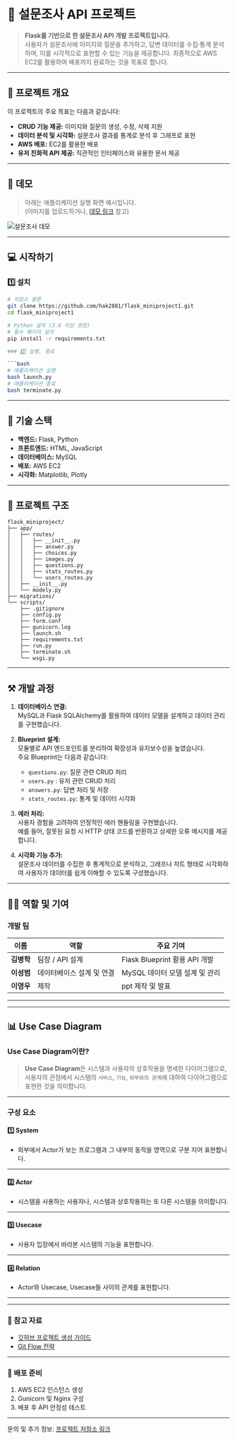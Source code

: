 # 📝 설문조사 API 프로젝트

> **Flask를 기반으로 한 설문조사 API 개발 프로젝트입니다.**  
사용자가 설문조사에 이미지와 질문을 추가하고, 답변 데이터를 수집·통계 분석하며, 이를 시각적으로 표현할 수 있는 기능을 제공합니다. 최종적으로 AWS EC2를 활용하여 배포까지 완료하는 것을 목표로 합니다.

---

## 📖 프로젝트 개요

이 프로젝트의 주요 목표는 다음과 같습니다:
- **CRUD 기능 제공:** 이미지와 질문의 생성, 수정, 삭제 지원
- **데이터 분석 및 시각화:** 설문조사 결과를 통계로 분석 후 그래프로 표현
- **AWS 배포:** EC2를 활용한 배포
- **유저 친화적 API 제공:** 직관적인 인터페이스와 유용한 문서 제공

---

## 🐤 데모
> 아래는 애플리케이션 실행 화면 예시입니다.  
(이미지를 업로드하거나, [데모 링크](https://github.com/hak2881/flask_miniproject1.git) 참고)

![설문조사 데모](https://github.com/user-attachments/assets/35348d4d-aea6-44bd-aedf-bb71df3a607c)

---

## 💻 시작하기

### 1️⃣ 설치

```bash
# 저장소 클론
git clone https://github.com/hak2881/flask_miniproject1.git
cd flask_miniproject1

# Python 설치 (3.6 이상 권장)
# 필수 패키지 설치
pip install -r requirements.txt

### 2️⃣ 실행, 종료

```bash
# 애플리케이션 실행
bash launch.py
# 애플리케이션 종료
bash terminate.py
```
---

## 🔧 기술 스택

- **백엔드:** Flask, Python
- **프론트엔드:** HTML, JavaScript
- **데이터베이스:** MySQL
- **배포:** AWS EC2
- **시각화:** Matplotlib, Plotly

---

## 📂 프로젝트 구조

```plaintext
flask_miniproject/
├── app/
│   ├── routes/
│   │   ├── __init__.py
│   │   ├── answer.py
│   │   ├── choices.py
│   │   ├── images.py
│   │   ├── questions.py
│   │   ├── stats_routes.py
│   │   └── users_routes.py
│   ├── __init__.py
│   └── modely.py
├── migrations/
└── scripts/
    ├── .gitignore
    ├── config.py
    ├── form.conf
    ├── gunicorn.log
    ├── launch.sh
    ├── requirements.txt
    ├── run.py
    ├── terminate.sh
    └── wsgi.py
```
---

## ⚒ 개발 과정

1. **데이터베이스 연결:**  
   MySQL과 Flask SQLAlchemy를 활용하여 데이터 모델을 설계하고 데이터 관리를 구현했습니다.

2. **Blueprint 설계:**  
   모듈별로 API 엔드포인트를 분리하여 확장성과 유지보수성을 높였습니다.  
   주요 Blueprint는 다음과 같습니다:
   - `questions.py`: 질문 관련 CRUD 처리
   - `users.py` : 유저 관련 CRUD 처리
   - `answers.py`: 답변 처리 및 저장
   - `stats_routes.py`: 통계 및 데이터 시각화


3. **에러 처리:**  
   사용자 경험을 고려하여 안정적인 에러 핸들링을 구현했습니다.  
   예를 들어, 잘못된 요청 시 HTTP 상태 코드를 반환하고 상세한 오류 메시지를 제공합니다.

4. **시각화 기능 추가:**  
   설문조사 데이터를 수집한 후 통계적으로 분석하고, 그래프나 차트 형태로 시각화하여 사용자가 데이터를 쉽게 이해할 수 있도록 구성했습니다.

---

## 👨‍💻 역할 및 기여

### **개발 팀**
| 이름          | 역할                                | 주요 기여                          |
|---------------|-------------------------------------|------------------------------------|
| **김병학**    | 팀장 / API 설계                    | Flask Blueprint 활용 API 개발      |
| **이성범**    | 데이터베이스 설계 및 연결           | MySQL 데이터 모델 설계 및 관리      |
| **이영우**    | 제작           | ppt 제작 및 발표            |

---

---

## 📊 Use Case Diagram

### Use Case Diagram이란?

> **Use Case Diagram**은 시스템과 사용자의 상호작용을 명세한 다이어그램으로, 사용자의 관점에서 시스템의 `서비스`, `기능`, `외부와의 관계`에 대하여 다이어그램으로 표현한 것을 의미합니다.

---

### 구성 요소

#### **1️⃣ System**
- 외부에서 Actor가 보는 프로그램과 그 내부의 동작을 영역으로 구분 지어 표현합니다.  

---

#### **2️⃣ Actor**
- 시스템을 사용하는 사용자나, 시스템과 상호작용하는 또 다른 시스템을 의미합니다.  

---

#### **3️⃣ Usecase**
- 사용자 입장에서 바라본 시스템의 기능을 표현합니다.  

---

#### **4️⃣ Relation**
- Actor와 Usecase, Usecase들 사이의 관계를 표현합니다.  

---

---

### 🔗 참고 자료
- [깃허브 프로젝트 생성 가이드](https://www.notion.so/16ccaf5650aa81f69398ca6e366165de?pvs=21)
- [Git Flow 전략](https://www.notion.so/Git-Flow-16ccaf5650aa810b8b8bed6ab4977e76?pvs=21)

---

### 🚀 배포 준비
1. AWS EC2 인스턴스 생성
2. Gunicorn 및 Nginx 구성
3. 배포 후 API 안정성 테스트

---

문의 및 추가 정보: [프로젝트 저장소 링크](https://github.com/hak2881/flask_miniproject1)


